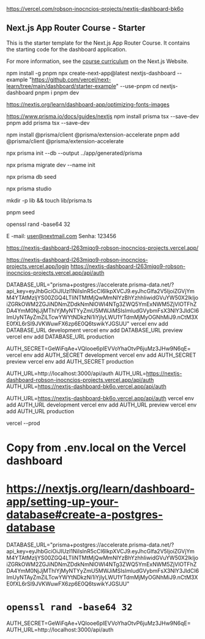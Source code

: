 https://vercel.com/robson-inocncios-projects/nextjs-dashboard-bk6o

## Next.js App Router Course - Starter

This is the starter template for the Next.js App Router Course. It contains the starting code for the dashboard application.

For more information, see the [course curriculum](https://nextjs.org/learn) on the Next.js Website.

npm install -g pnpm
npx create-next-app@latest nextjs-dashboard --example "https://github.com/vercel/next-learn/tree/main/dashboard/starter-example" --use-pnpm
cd nextjs-dashboard
pnpm i
pnpm dev

https://nextjs.org/learn/dashboard-app/optimizing-fonts-images

https://www.prisma.io/docs/guides/nextjs
npm install prisma tsx --save-dev
pnpm add prisma tsx --save-dev

npm install @prisma/client @prisma/extension-accelerate
pnpm add @prisma/client @prisma/extension-accelerate

npx prisma init --db --output ../app/generated/prisma

npx prisma migrate dev --name init

npx prisma db seed

npx prisma studio

mkdir -p lib && touch lib/prisma.ts

pnpm seed

openssl rand -base64 32

E -mail: user@nextmail.com
Senha: 123456

https://nextjs-dashboard-l263mjqo9-robson-inocncios-projects.vercel.app/

https://nextjs-dashboard-l263mjqo9-robson-inocncios-projects.vercel.app/login
https://nextjs-dashboard-l263mjqo9-robson-inocncios-projects.vercel.app/api/auth

DATABASE_URL="prisma+postgres://accelerate.prisma-data.net/?api_key=eyJhbGciOiJIUzI1NiIsInR5cCI6IkpXVCJ9.eyJhcGlfa2V5IjoiZGVjYmM4YTAtMzljYS00ZGQ4LTliNTMtMjQwMmNlYzBhYzhhIiwidGVuYW50X2lkIjoiZGRkOWM2ZGJiNDNmZDdkNmNlOWI4NTg3ZWQ5YmExNWM5ZjVlOTFhZDA4YmM0NjJjMThlYjMyNTYyZmU5MWJiMSIsImludGVybmFsX3NlY3JldCI6ImUyNTAyZmZiLTcwYWYtNDkzNi1iYjIyLWU1YTdmMjMyOGNhMiJ9.nCtM3XE0fXL6rSl9JVKWuwFX6zp6E0Q6tswikYJGSUU"
vercel env add DATABASE_URL development
vercel env add DATABASE_URL preview
vercel env add DATABASE_URL production

AUTH_SECRET=GeWiFqAe+VQIooe6pIEVVoYhaOtvP6juMz3JHw9N6qE=
vercel env add AUTH_SECRET development
vercel env add AUTH_SECRET preview
vercel env add AUTH_SECRET production

AUTH_URL=http://localhost:3000/api/auth
AUTH_URL=https://nextjs-dashboard-robson-inocncios-projects.vercel.app/api/auth
AUTH_URL=https://nextjs-dashboard-bk6o.vercel.app/api/auth

AUTH_URL=https://nextjs-dashboard-bk6o.vercel.app/api/auth
vercel env add AUTH_URL development
vercel env add AUTH_URL preview
vercel env add AUTH_URL production

vercel --prod

# Copy from .env.local on the Vercel dashboard

# https://nextjs.org/learn/dashboard-app/setting-up-your-database#create-a-postgres-database

DATABASE_URL="prisma+postgres://accelerate.prisma-data.net/?api_key=eyJhbGciOiJIUzI1NiIsInR5cCI6IkpXVCJ9.eyJhcGlfa2V5IjoiZGVjYmM4YTAtMzljYS00ZGQ4LTliNTMtMjQwMmNlYzBhYzhhIiwidGVuYW50X2lkIjoiZGRkOWM2ZGJiNDNmZDdkNmNlOWI4NTg3ZWQ5YmExNWM5ZjVlOTFhZDA4YmM0NjJjMThlYjMyNTYyZmU5MWJiMSIsImludGVybmFsX3NlY3JldCI6ImUyNTAyZmZiLTcwYWYtNDkzNi1iYjIyLWU1YTdmMjMyOGNhMiJ9.nCtM3XE0fXL6rSl9JVKWuwFX6zp6E0Q6tswikYJGSUU"

# `openssl rand -base64 32`

AUTH_SECRET=GeWiFqAe+VQIooe6pIEVVoYhaOtvP6juMz3JHw9N6qE=
AUTH_URL=http://localhost:3000/api/auth
